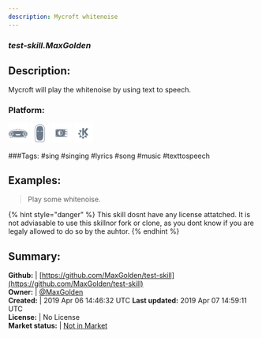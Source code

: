 ```yaml
---
description: Mycroft whitenoise
---
```


### _test-skill.MaxGolden_  
## Description:  
Mycroft will play the whitenoise by using text to speech.  
### Platform:  
 ![Mark I](../.gitbook/assets/mark-1-icon.png)  ![Mark II](../.gitbook/assets/mark-2-icon.png)  ![Picroft](../.gitbook/assets/picroft-icon.png)  ![plasmoid](../.gitbook/assets/kde.png)   
  
###Tags: \#sing \#singing \#lyrics \#song \#music \#texttospeech   
## Examples:  
> Play some whitenoise.  
  
{% hint style="danger" %}
This skill dosnt have any license attatched. It is not adviasable to use this skillnor fork or clone, as you dont know if you are legaly allowed to do so by the auhtor.
{% endhint %}
  
## Summary:  
**Github:** | [https://github.com/MaxGolden/test-skill](https://github.com/MaxGolden/test-skill)  
**Owner:** | [@MaxGolden](https://github.com/MaxGolden)  
**Created:** | 2019 Apr 06 14:46:32 UTC  **Last updated:** 2019 Apr 07 14:59:11 UTC  
**License:** | No License  
**Market status:** | [Not in Market](https://market.mycroft.ai/skill/)  
